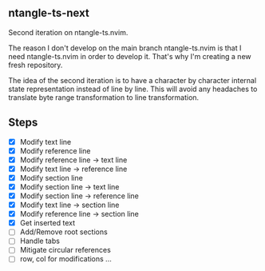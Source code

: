 ## ntangle-ts-next

Second iteration on ntangle-ts.nvim.

The reason I don't develop on the main branch
ntangle-ts.nvim is that I need ntangle-ts.nvim in
order to develop it. That's why I'm creating
a new fresh repository.

The idea of the second iteration is to have
a character by character internal state
representation instead of line by line.
This will avoid any headaches to translate
byte range transformation to line transformation.

## Steps

* [x] Modify text line
* [x] Modify reference line
* [x] Modify reference line -> text line
* [x] Modify text line -> reference line
* [x] Modify section line
* [x] Modify section line -> text line
* [x] Modify section line -> reference line
* [x] Modify text line -> section line
* [x] Modify reference line -> section line
* [x] Get inserted text
* [ ] Add/Remove root sections
* [ ] Handle tabs
* [ ] Mitigate circular references
* [ ] row, col for modifications
...
